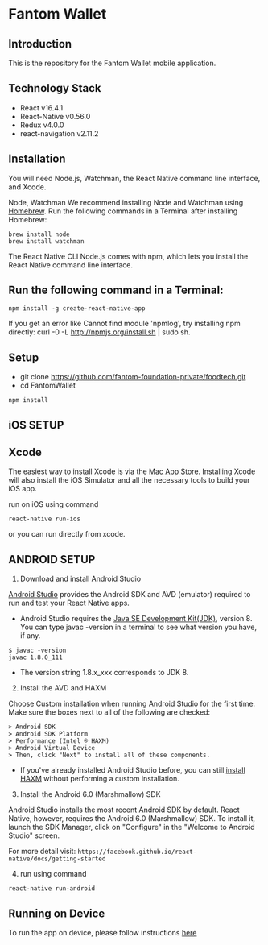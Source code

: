 # Fantom Wallet

## Introduction

This is the repository for the Fantom Wallet mobile application.

## Technology Stack
* React v16.4.1
* React-Native v0.56.0
* Redux v4.0.0
* react-navigation v2.11.2

## Installation

 You will need Node.js, Watchman, the React Native command line interface, and Xcode.
 
 Node, Watchman 
  We recommend installing Node and Watchman using [Homebrew](http://brew.sh/). Run the following commands in a Terminal after installing Homebrew:
  
```
brew install node
brew install watchman
```

The React Native CLI 
Node.js comes with npm, which lets you install the React Native command line interface.

## Run the following command in a Terminal:

```
npm install -g create-react-native-app
```
If you get an error like Cannot find module 'npmlog', try installing npm directly: curl -0 -L http://npmjs.org/install.sh | sudo sh.


## Setup

* git clone https://github.com/fantom-foundation-private/foodtech.git
* cd FantomWallet
```
npm install
```

## iOS SETUP

## Xcode 
The easiest way to install Xcode is via the [Mac App Store](https://itunes.apple.com/us/app/xcode/id497799835?mt=12). Installing Xcode will also install the iOS Simulator and all the necessary tools to build your iOS app.

run on iOS using command
```
react-native run-ios
```
or you can run directly from xcode.


## ANDROID SETUP

1. Download and install Android Studio 

[Android Studio](https://developer.android.com/studio/install.html) provides the Android SDK and AVD (emulator) required to run and test your React Native apps.


* Android Studio requires the [Java SE Development Kit(JDK)](http://www.oracle.com/technetwork/java/javase/downloads/jdk8-downloads-2133151.html), version 8. You can type javac -version in a terminal to see what version you have, if any.

```
$ javac -version
javac 1.8.0_111
```

* The version string 1.8.x_xxx corresponds to JDK 8.

2. Install the AVD and HAXM 

Choose Custom installation when running Android Studio for the first time. Make sure the boxes next to all of the following are checked:

```
> Android SDK
> Android SDK Platform
> Performance (Intel ® HAXM)
> Android Virtual Device
> Then, click "Next" to install all of these components.
```
* If you've already installed Android Studio before, you can still [install HAXM](https://software.intel.com/en-us/android/articles/installation-instructions-for-intel-hardware-accelerated-execution-manager-windows) without performing a custom installation.

3. Install the Android 6.0 (Marshmallow) SDK 

Android Studio installs the most recent Android SDK by default. React Native, however, requires the Android 6.0 (Marshmallow) SDK. To install it, launch the SDK Manager, click on "Configure" in the "Welcome to Android Studio" screen.

For more detail visit: `https://facebook.github.io/react-native/docs/getting-started`

4. run using command
```
react-native run-android
```


## Running on Device
To run the app on device, please follow instructions [here](https://facebook.github.io/react-native/docs/0.56/running-on-device)